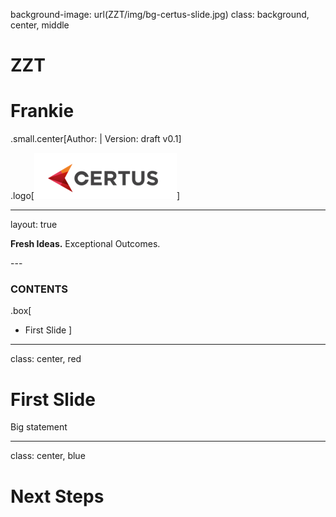 background-image: url(ZZT/img/bg-certus-slide.jpg)
class: background, center, middle

# ZZT

# Frankie

.small.center[Author:   |   Version: draft v0.1]

.logo[<img src="ZZT/img/logo.png"/>]

---
layout: true
<div id="footer-content"><p><strong>Fresh Ideas.</strong> Exceptional Outcomes.</p></div>
---


### CONTENTS

.box[
* First Slide
]

---

class: center, red

# First Slide

Big statement

---

class: center, blue

# Next Steps
